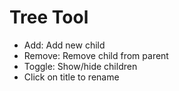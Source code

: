 # Tree Tool

* Add: Add new child
* Remove: Remove child from parent
* Toggle: Show/hide children
* Click on title to rename
